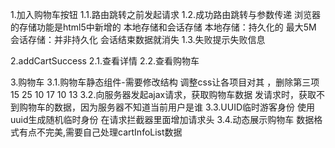 1.加入购物车按钮
1.1.路由跳转之前发起请求
1.2.成功路由跳转与参数传递
浏览器的存储功能是html5中新增的 本地存储和会话存储
本地存储：持久化的 最大5M
会话存储：并非持久化 会话结束数据就消失
1.3.失败提示失败信息

2.addCartSuccess
2.1.查看详情
2.2.查看购物车

3.购物车
3.1.购物车静态组件-需要修改结构
调整css让各项目对其 ，删除第三项 15 25 10 17 10 13
3.2.向服务器发起ajax请求，获取购物车数据
发请求时，获取不到购物车的数据，因为服务器不知道当前用户是谁
3.3.UUID临时游客身份
使用uuid生成随机临时身份
在请求拦截器里面增加请求头
3.4.动态展示购物车
数据格式有点不完美,需要自己处理cartInfoList数据
